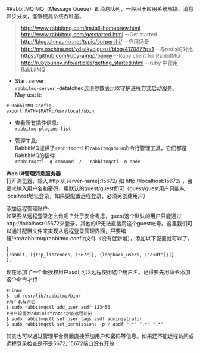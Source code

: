 #RabbitMQ 
MQ（Message Queue）即消息队列，一般用于应用系统解耦、消息异步分发，能够提高系统吞吐量。   
> http://www.rabbitmq.com/install-homebrew.html  
  http://www.rabbitmq.com/getstarted.html  --Get started   
  http://blog.chinaunix.net/topic/surpershi/  --应用场景    
  http://my.oschina.net/ydsakyclguozi/blog/417087?p=1  --与redis的对比     
  https://github.com/ruby-amqp/bunny   --Ruby client for RabbitMQ
  http://rubybunny.info/articles/getting_started.html  --ruby 中使用RabbitMQ   

* Start server :    
`rabbitmq-server`   -detatched选项参数表示以守护进程方式启动服务。   
May use it:  
```
# RabbitMQ Config
export PATH=$PATH:/usr/local/sbin  
```

* 查看所有插件信息:   
`rabbitmq-plugins list`  

* 管理工具:  
RabbitMQ提供了`rabbitmqctl`和`rabbitmqadmin`命令行管理工具，它们都是RabbitMQ的插件.   
`rabbitmqctl -q command  /   rabbitmqctl -n node `    

**Web UI管理消息服务器**  
打开浏览器，输入 http://[server-name]:15672/ 如 http://localhost:15672/     ，会要求输入用户名和密码，用默认的guest/guest即可（guest/guest用户只能从localhost地址登录，如果要配置远程登录，必须另创建用户）   

添加远程管理账户:   
如果要从远程登录怎么做呢？处于安全考虑，guest这个默认的用户只能通过http://localhost:15672来登录，其他的IP无法直接用这个guest帐号。这里我们可以通过配置文件来实现从远程登录管理界面，只要编辑/etc/rabbitmq/rabbitmq.config文件（没有就新增），添加以下配置就可以了。  
```
[  
{rabbit, [{tcp_listeners, [5672]}, {loopback_users, ["asdf"]}]}  
].
```
现在添加了一个新授权用户asdf,可以远程使用这个用户名。记得要先用命令添加这个命令才行：   
```
#Linux
$  cd /usr/lib/rabbitmq/bin/
#用户名与密码
$ sudo rabbitmqctl add_user asdf 123456
#用户设置为administrator才能远程访问
$ sudo rabbitmqctl set_user_tags asdf administrator         
$ sudo rabbitmqctl set_permissions -p / asdf ".*" ".*" ".*"   
```   
其实也可以通过管理平台页面直接添加用户和密码等信息。如果还不能远程访问或远程登录检查是不是5672, 15672端口没有开放！    


